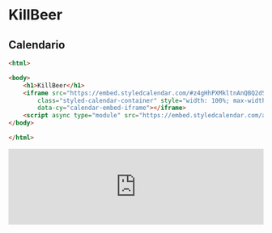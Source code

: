 # KillBeer

## Calendario
```html
<html>

<body>
    <h1>KillBeer</h1>
    <iframe src="https://embed.styledcalendar.com/#z4gHhPXMkltnAnQBQ2dS" title="Styled Calendar"
        class="styled-calendar-container" style="width: 100%; max-width: 750px; border: none;"
        data-cy="calendar-embed-iframe"></iframe>
    <script async type="module" src="https://embed.styledcalendar.com/assets/parent-window.js"></script>
</body>

</html>
```

 <iframe src="https://embed.styledcalendar.com/#z4gHhPXMkltnAnQBQ2dS" title="Styled Calendar"
        class="styled-calendar-container" style="width: 100%; max-width: 750px; border: none;"
        data-cy="calendar-embed-iframe"></iframe>
    <script async type="module" src="https://embed.styledcalendar.com/assets/parent-window.js"></script>